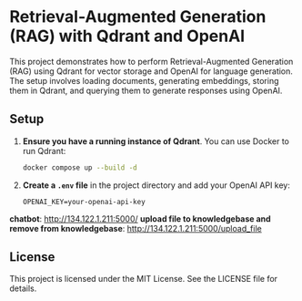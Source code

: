 # Retrieval-Augmented Generation (RAG) with Qdrant and OpenAI

This project demonstrates how to perform Retrieval-Augmented Generation (RAG) using Qdrant for vector storage and OpenAI for language generation. The setup involves loading documents, generating embeddings, storing them in Qdrant, and querying them to generate responses using OpenAI.

## Setup

1. **Ensure you have a running instance of Qdrant**. You can use Docker to run Qdrant:

   ```bash
   docker compose up --build -d
   ```
2. **Create a `.env` file** in the project directory and add your OpenAI API key:

   ```env
   OPENAI_KEY=your-openai-api-key
   ```

**chatbot**: http://134.122.1.211:5000/
**upload file to knowledgebase and remove from knowledgebase**: http://134.122.1.211:5000/upload_file


## License

This project is licensed under the MIT License. See the LICENSE file for details.

